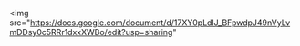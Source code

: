   <img src="https://docs.google.com/document/d/17XY0pLdlJ_BFpwdpJ49nVyLvmDDsy0c5RRr1dxxXWBo/edit?usp=sharing"
